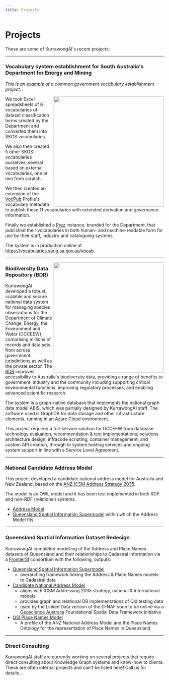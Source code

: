 ```yaml
---
title: Projects
---
```

# Projects

These are some of KurrawongAI's recent projects:

---

### Vocabulary system establishment for South Australia's Department for Energy and Mining

_This is an example of a common government vocabulary establishment project._

<a href="https://vocabularies.sarig.sa.gov.au/vocab">
<img src="/img/sarig-vocabs.png" style="width: 350px;" align="right"/>
</a>

We took Excel spreadsheets of 6 vocabularies of dataset classification terms created by the Department and converted them into SKOS vocabularies.

We also then created 5 other SKOS vocabularies ourselves: several based on external vocabularies, one or two from scratch.

We then created an extension of the <a href="https://w3id.org/profile/vocpub">VocPub</a> Profile's vocabulary metadata to publish these 11 vocabularies with extended derivation and governance information.

Finally we established a <a href="/products/prez">Prez</a> instance, branded for the Department, that published their vocabularies in both human- and machine-readable form for use by their staff, industry and cataloguing systems.

The system is in production online at <https://vocabularies.sarig.sa.gov.au/vocab>.


---

<a href="BDR logo">
<img src="/img/logo-bdr-big.png" style="width: 350px;" align="right"/>
</a>

### Biodiversity Data Repository (BDR)

KurrawongAI developed a robust, scalable and secure national data system for managing species observations for the Department of Climate Change, Energy, the Environment and Water (DCCEEW), comprising millions of records and data sets from across government jurisdictions as well as the private sector. The [BDR](https://bdr.gov.au/) improves accessibility to Australia's biodiversity data, providing a range of benefits to government, industry and the community including supporting critical environmental functions, improving regulatory processes, and enabling advanced scientific research.  

The system is a graph-native database that implements the national graph data model ABIS, which was partially designed by KurrawongAI staff. The software used is GraphDB for data storage and other infrastructure elements, running in an Azure Cloud environment.

This project required a full-service solution for DCCEEW from database technology evaluation, recommendation & test implementations; solutions architecture design; infracode scripting; container management; and custom API creation, through to system hosting services and ongoing system support in line with a Service Level Agreement.

---

### National Candidate Address Model

This project developed a candidate national address model for Australia and New Zealand, based on the [ANZ ICSM Address Strategy 2035](https://www.icsm.gov.au/publications/addressing-2035-strategy).

The model is an OWL model and it has been test implemented in both RDF and non-RDF (relational) systems.

- [Address Model](https://nicholascar.com/anz-nat-addr-model-candidate/model.html)
- [Queensland Spatial Information Supermodel](https://nicholascar.com/qsi-supermodel/supermodel.html) within which the Address Model fits.

---

### Queensland Spatial Information Dataset Redesign

KurrawongAI completed modelling of the Address and Place Names datasets of Queensland and their relationships to Cadastral information via a [FrontierSI](https://frontiersi.com.au/) consortium with the following, outputs:

- [Queensland Spatial Information Supermodel](https://nicholascar.com/qsi-supermodel/supermodel.html)
  - overarching framework linking the Address & Place Names models to Cadastral data
- [Candidate National Address Model](https://nicholascar.com/anz-nat-addr-model-candidate/model.html)
  - aligns with ICSM Addressing 2035 strategy, national & international models
  - provides graph and relational DB implementations of Qld testing data
  - used by the Linked Data version of the G-NAF soon to be online via a [Geoscience Australia](https://www.ga.gov.au/) Foundational Spatial Data Framework initiative
- [QSI Place Names Model](https://w3id.org/profile/qsi-placenames)
  - A profile of the ANZ National Address Model and the Place Names Ontology for the representation of Place Names in Queensland

---

### Direct Consulting

KurrawongAI staff are currently working on several projects that require direct consulting about Knowledge Graph systems and know-how to clients. These are often internal projects and can't be listed here! Call us for details...
